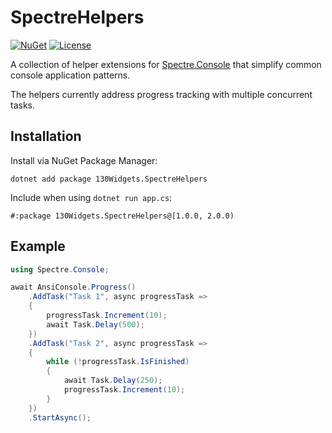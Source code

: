 # SpectreHelpers

[![NuGet](https://img.shields.io/nuget/v/130Widgets.SpectreHelpers.svg)](https://www.nuget.org/packages/130Widgets.SpectreHelpers/)
[![License](https://img.shields.io/github/license/bojordan/SpectreHelpers.svg)](https://github.com/bojordan/SpectreHelpers/blob/main/LICENSE.txt)

A collection of helper extensions for [Spectre.Console](https://github.com/spectreconsole/spectre.console) that simplify common console application patterns.

The helpers currently address progress tracking with multiple concurrent tasks.

## Installation

Install via NuGet Package Manager:
```
dotnet add package 130Widgets.SpectreHelpers
```

Include when using `dotnet run app.cs`:
```
#:package 130Widgets.SpectreHelpers@[1.0.0, 2.0.0)
```

## Example

```csharp
using Spectre.Console;

await AnsiConsole.Progress()
    .AddTask("Task 1", async progressTask =>
    {
        progressTask.Increment(10);
        await Task.Delay(500);
    })
    .AddTask("Task 2", async progressTask =>
    {
        while (!progressTask.IsFinished)
        {
            await Task.Delay(250);
            progressTask.Increment(10);
        }
    })
    .StartAsync();

```